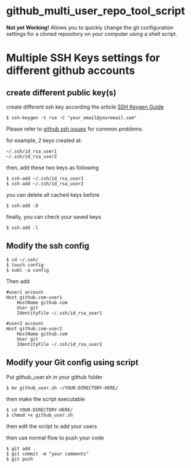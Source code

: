 # github_multi_user_repo_tool_script
**Not yet Working!**
Allows you to quickly change the git configuration settings for a cloned repository on your computer using a shell script.

Multiple SSH Keys settings for different github accounts
=================================================================


create different public key(s)
---------------------------------

create different ssh key according the article [SSH Keygen Guide](https://help.github.com/articles/generating-ssh-keys/)

	$ ssh-keygen -t rsa -C "your_email@youremail.com"

Please refer to [github ssh issues](http://help.github.com/ssh-issues/) for common problems.

for example, 2 keys created at:

	~/.ssh/id_rsa_user1
	~/.ssh/id_rsa_user2

then, add these two keys as following

	$ ssh-add ~/.ssh/id_rsa_user1
	$ ssh-add ~/.ssh/id_rsa_user2

you can delete all cached keys before

	$ ssh-add -D

finally, you can check your saved keys

	$ ssh-add -l


Modify the ssh config
---------------------------------

	$ cd ~/.ssh/
	$ touch config
	$ subl -a config

Then add

	#user1 account
	Host github.com-user1
		HostName github.com
		User git
		IdentityFile ~/.ssh/id_rsa_user1

	#user2 account
	Host github.com-user2
		HostName github.com
		User git
		IdentityFile ~/.ssh/id_rsa_user2


Modify your Git config using script
---------------------------------------------
Put github_user.sh in your github folder

  	$ mv github_user.sh ~/YOUR-DIRECTORY-HERE/
  
then make the script executable

  	$ cd YOUR-DIRECTORY-HERE/
	$ chmod +x github_user.sh

then edit the script to add your users



then use normal flow to push your code

	$ git add .
	$ git commit -m "your comments"
	$ git push

